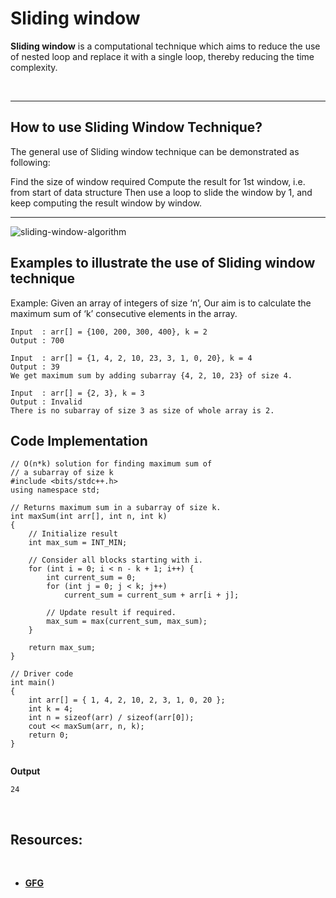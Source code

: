 # Sliding window

**Sliding window** is a computational technique which aims to reduce the use of nested loop and replace it with a single loop, thereby reducing the time complexity.

<br>
<hr>

## How to use Sliding Window Technique?

The general use of Sliding window technique can be demonstrated as following:

Find the size of window required
Compute the result for 1st window, i.e. from start of data structure
Then use a loop to slide the window by 1, and keep computing the result window by window.

<hr>

![sliding-window-algorithm](https://media.geeksforgeeks.org/wp-content/uploads/20220408153501/WindowSlidingTechniquedrawio2-660x423.jpg)

## Examples to illustrate the use of Sliding window technique

Example: Given an array of integers of size ‘n’, Our aim is to calculate the maximum sum of ‘k’ consecutive elements in the array.

```
Input  : arr[] = {100, 200, 300, 400}, k = 2
Output : 700

Input  : arr[] = {1, 4, 2, 10, 23, 3, 1, 0, 20}, k = 4
Output : 39
We get maximum sum by adding subarray {4, 2, 10, 23} of size 4.

Input  : arr[] = {2, 3}, k = 3
Output : Invalid
There is no subarray of size 3 as size of whole array is 2.
```

## **Code Implementation**

```
// O(n*k) solution for finding maximum sum of
// a subarray of size k
#include <bits/stdc++.h>
using namespace std;

// Returns maximum sum in a subarray of size k.
int maxSum(int arr[], int n, int k)
{
	// Initialize result
	int max_sum = INT_MIN;

	// Consider all blocks starting with i.
	for (int i = 0; i < n - k + 1; i++) {
		int current_sum = 0;
		for (int j = 0; j < k; j++)
			current_sum = current_sum + arr[i + j];

		// Update result if required.
		max_sum = max(current_sum, max_sum);
	}

	return max_sum;
}

// Driver code
int main()
{
	int arr[] = { 1, 4, 2, 10, 2, 3, 1, 0, 20 };
	int k = 4;
	int n = sizeof(arr) / sizeof(arr[0]);
	cout << maxSum(arr, n, k);
	return 0;
}


```

**Output**

```
24
```

<br>

## **Resources:**

<br>

- [**GFG**](https://www.geeksforgeeks.org/window-sliding-technique/)
